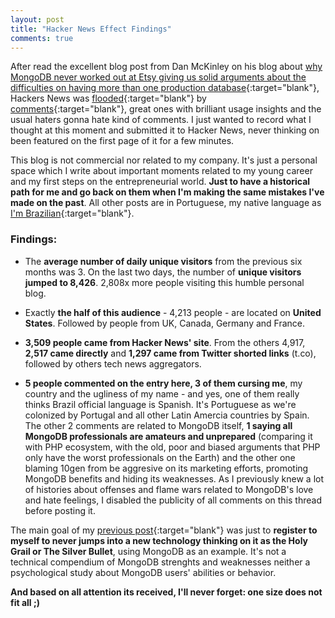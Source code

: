 ```yaml
---
layout: post
title: "Hacker News Effect Findings"
comments: true
---
```


After read the excellent blog post from Dan McKinley on his blog about [why MongoDB never worked out at Etsy giving us solid arguments about the difficulties on having more than one production database](http://mcfunley.com/why-mongodb-never-worked-out-at-etsy){:target="blank"}, Hackers News was [flooded](http://news.ycombinator.com/item?id=4969614){:target="blank"} by [comments](http://news.ycombinator.com/item?id=4970420){:target="blank"}, great ones with brilliant usage insights and the usual haters gonna hate kind of comments. I just wanted to record what I thought at this moment and submitted it to Hacker News, never thinking on been featured on the first page of it for a few minutes.

This blog is not commercial nor related to my company. It's just a personal space which I write about important moments related to my young career and my first steps on the entrepreneurial world. __Just to have a historical path for me and go back on them when I'm making the same mistakes I've made on the past__. All other posts are in Portuguese, my native language as [I'm Brazilian](http://9gag.com/gag/436601){:target="blank"}.

### Findings:

* The __average number of daily unique visitors__ from the previous six months was 3. On the last two days, the number of __unique visitors jumped to 8,426__. 2,808x more people visiting this humble personal blog.

* Exactly __the half of this audience__ - 4,213 people - are located on __United States__. Followed by people from UK, Canada, Germany and France.

* __3,509 people came from Hacker News' site__. From the others 4,917, __2,517 came directly__ and __1,297 came from Twitter shorted links__ (t.co), followed by others tech news aggregators.

* __5 people commented on the entry here, 3 of them cursing me__, my country and the ugliness of my name - and yes, one of them really thinks Brazil official language is Spanish. It's Portuguese as we're colonized by Portugal and all other Latin Amercia countries by Spain.
The other 2 comments are related to MongoDB itself, __1 saying all MongoDB professionals are amateurs and unprepared__ (comparing it with PHP ecosystem, with the old, poor and biased arguments that PHP only have the worst professionals on the Earth)  and the other one blaming 10gen from be aggresive on its marketing efforts, promoting MongoDB benefits and hiding its weaknesses. As I previously knew a lot of histories about offenses and flame wars related to MongoDB's love and hate feelings, I disabled the publicity of all comments on this thread before posting it.

The main goal of my [previous post](/2012/12/26/why-everyone-hates-mongodb){:target="blank"} was just to __register to myself to never jumps into a new technology thinking on it as the Holy Grail or The Silver Bullet__, using MongoDB as an example. It's not a technical compendium of MongoDB strenghts and weaknesses neither a psychological study about MongoDB users' abilities or behavior.

__And based on all attention its received, I'll never forget: one size does not fit all ;)__
